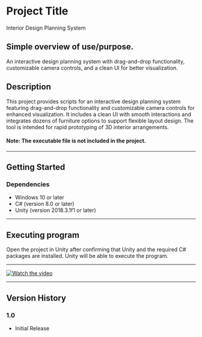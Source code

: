 # Project Title
Interior Design Planning System

## Simple overview of use/purpose.
An interactive design planning system with drag-and-drop functionality, customizable camera controls, and a clean UI for better visualization.

## Description
This project provides scripts for an interactive design planning system featuring drag-and-drop functionality and customizable camera controls for enhanced visualization. It includes a clean UI with smooth interactions and integrates dozens of furniture options to support flexible layout design. The tool is intended for rapid prototyping of 3D interior arrangements.

#### Note: The executable file is not included in the project.

---

## Getting Started

### Dependencies
- Windows 10 or later
- C# (version 8.0 or later)
- Unity (version 2018.3.1f1 or later)

---

## Executing program
Open the project in Unity after confirming that Unity and the required C# packages are installed. Unity will be able to execute the program.

---

[![Watch the video](https://raw.githubusercontent.com/duncan0614/main/InteriorDesign_Script_Unity3D/assets/thumbnail.png)](https://raw.githubusercontent.com/duncan0614/main/InteriorDesign_Script_Unity3D/assets/ProjectVideoDemo.mp4)

---

## Version History

### 1.0
- Initial Release

